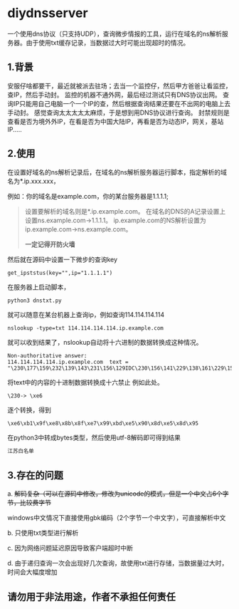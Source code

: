 # diydnsserver
一个使用dns协议（只支持UDP），查询微步情报的工具，运行在域名的ns解析服务器。由于使用txt缓存记录，当数据过大时可能出现超时的情况。
## 1.背景
安服仔啥都要干，最近就被派去驻场；去当一个监控仔，然后甲方爸爸让看监控，查IP，然后手动封。
监控的机器不通外网，最后经过测试只有DNS协议出网。 查询IP只能用自己电脑一个一个IP的查，然后根据查询结果还要在不出网的电脑上去手动封。
感觉查询太太太太太麻烦，于是想到用DNS协议进行查询。
封禁规则是查看是否为境外外IP，在看是否为中国大陆IP，再看是否为动态IP，网关，基站IP.....
## 2.使用
在设置好域名的ns解析记录后，在域名的ns解析服务器运行脚本，指定解析的域名为*.ip.xxx.xxx，

例如：你的域名是example.com，你的某台服务器是1.1.1.1;

> 设置要解析的域名则是*.ip.example.com。
> 在域名的DNS的A记录设置上设置ns.example.com->1.1.1.1。
> ip.example.com的NS解析设置为ip.example.com->ns.example.com。
> 
> **一定记得开防火墙**

然后就在源码中设置一下微步的查询key
```
get_ipststus(key="",ip="1.1.1.1")
```
在服务器上启动脚本，
```
python3 dnstxt.py
```
就可以随意在某台机器上查询ip，例如查询114.114.114.114
```
nslookup -type=txt 114.114.114.114.ip.example.com
```
就可以收到结果了，nslookup自动将十六进制的数据转换成这种情况。
```
Non-authoritative answer:
114.114.114.114.ip.example.com	text = "\230\177\159\232\139\143\231\156\129IDC\230\156\141\229\138\161\229\153\168"
```
将text中的内容的十进制数据转换成十六禁止
例如此处。
```
\230-> \xe6
```
逐个转换，得到
```python
\xe6\xb1\x9f\xe8\x8b\x8f\xe7\x99\xbd\xe5\x90\x8d\xe5\x8d\x95
```
在python3中转成bytes类型，然后使用utf-8解码即可得到结果
```python
江苏白名单
```

## 3.存在的问题
a. ~~解码复杂（可以在源码中修改，修改为unicode的模式，但是一个中文占6个字节，比较费字节~~

windows中文情况下直接使用gbk编码（2个字节一个中文字），可直接解析中文

b. 只使用txt类型进行解析

c. 因为网络问题延迟原因导致客户端超时中断

d. 由于递归查询一次会出现好几次查询，故使用txt进行存储，当数据量过大时，时间会大幅度增加
## 请勿用于非法用途，作者不承担任何责任